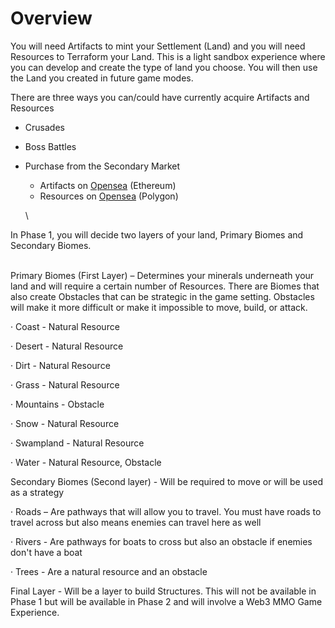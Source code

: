 # Overview

You will need Artifacts to mint your Settlement (Land) and you will need Resources to Terraform your Land.  This is a light sandbox experience where you can develop and create the type of land you choose.  You will then use the Land you created in future game modes.



There are three ways you can/could have currently acquire Artifacts and Resources

* Crusades
* Boss Battles
*   Purchase from the Secondary Market

    * Artifacts on [Opensea](https://opensea.io/collection/ethernalelves-artifacts) (Ethereum)
    * Resources on [Opensea](https://opensea.io/collection/ethernalelves-loot) (Polygon)

    \


In Phase 1, you will decide two layers of your land, Primary Biomes and Secondary Biomes.

\
Primary Biomes (First Layer)  –  Determines your minerals underneath your land and will require a certain number of Resources.  There are Biomes that also create Obstacles that can be strategic in the game setting.  Obstacles will make it more difficult or make it impossible to move, build, or attack.

·       Coast - Natural Resource

·       Desert - Natural Resource

·       Dirt - Natural Resource

·       Grass - Natural Resource

·       Mountains - Obstacle

·       Snow - Natural Resource

·       Swampland - Natural Resource

·       Water - Natural Resource, Obstacle

&#x20;

Secondary Biomes (Second layer) - Will be required to move or will be used as a strategy

·       Roads –  Are pathways that will allow you to travel.  You must have roads to travel across but also means enemies can travel here as well

·       Rivers - Are pathways for boats to cross but also an obstacle if enemies don't have a boat

·       Trees - Are a natural resource and an obstacle&#x20;

Final Layer - Will be a layer to build Structures.  This will not be available in Phase 1 but will be available in Phase 2 and will involve a Web3 MMO Game Experience.
